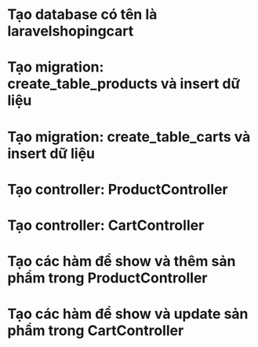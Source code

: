 # Tạo database có tên là laravelshopingcart

# Tạo migration: create_table_products và insert dữ liệu
# Tạo migration: create_table_carts và insert dữ liệu
# Tạo controller: ProductController
# Tạo controller: CartController
# Tạo các hàm để show và thêm sản phẩm trong ProductController
# Tạo các hàm để show và update sản phẩm trong CartController
